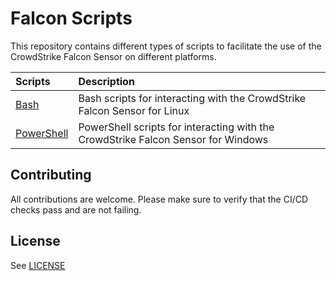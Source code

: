 # Falcon Scripts

This repository contains different types of scripts to facilitate the use of the CrowdStrike Falcon Sensor on different platforms.

| Scripts | Description |
|:-|:-|
| [Bash](bash) | Bash scripts for interacting with the CrowdStrike Falcon Sensor for Linux |
| [PowerShell](powershell) | PowerShell scripts for interacting with the CrowdStrike Falcon Sensor for Windows |

## Contributing

All contributions are welcome. Please make sure to verify that the CI/CD checks pass and are not failing.

## License

See [LICENSE](LICENSE)

